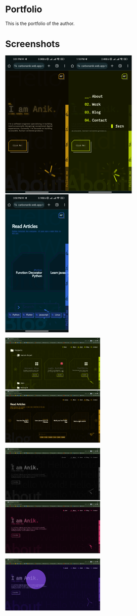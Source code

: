 # Portfolio

This is the portfolio of the author.

# Screenshots

<img src="screenshots/about_mobile_canary.jpg" width="200"><img src="screenshots/about_mobile_farn_menu_down.jpg" width="200"><img src="screenshots/blog_mobile_space.jpg" width="200">

<img src="screenshots/project_pc_fern.png" width="300"><img src="screenshots/blog_pc_canary.png" width="300">

<img src="screenshots/intro_pc_moto.png" width="300"><img src="screenshots/intro_pc_pink.png" width="300">

<img src="screenshots/about_pc_prism.png" width="300">
